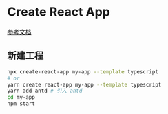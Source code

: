 # Create React App

[参考文档](https://create-react-app.dev/docs/getting-started)

## 新建工程

```bash
npx create-react-app my-app --template typescript
# or
yarn create react-app my-app --template typescript
yarn add antd # 引入 antd
cd my-app
npm start
```

